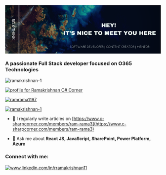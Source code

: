 <img  align="center" src="https://github.com/Ramakrishnan-1/Ramakrishnan-1/blob/main/GithubBanner.png?raw=true" alt="banner"/>
<!-- <h1 align="center">Hi 👋, I'm Ramakrishnan</h1> -->
<h3 align="left">A passionate Full Stack developer focused on O365 Technologies</h3>

<p align="left"> <img src="https://komarev.com/ghpvc/?username=ramakrishnan-1&label=Profile%20views&color=0e75b6&style=flat" alt="ramakrishnan-1" /> </p>
<p>
<a href="https://www.c-sharpcorner.com/members/ram-rama3">
<img src="https://www.c-sharpcorner.com/members/ram-rama3/flair.png?theme=dark" width="260" height="58" alt="profile for Ramakrishnan C# Corner" title="profile for Ramakrishnan at C# Corner - A Social Community of Developers and Programmers" />
</a>
</p>
<p align="left"> <a href="https://twitter.com/ramrama1197" target="blank"><img src="https://img.shields.io/twitter/follow/ramrama1197?logo=twitter&style=for-the-badge" alt="ramrama1197" /></a> </p>

<p align="left"> <a href="https://github.com/ryo-ma/github-profile-trophy"><img src="https://github-profile-trophy.vercel.app/?username=ramakrishnan-1" alt="ramakrishnan-1" /></a> </p>

- 📝 I regularly write articles on [https://www.c-sharpcorner.com/members/ram-rama3](https://www.c-sharpcorner.com/members/ram-rama3)

- 💬 Ask me about **React JS, JavaScript, SharePoint, Power Platform, Azure**

<h3 align="left">Connect with me:</h3>
<p align="left">
<a href="https://www.linkedin.com/in/rramakrishnan-1/" target="blank"><img align="center" src="https://raw.githubusercontent.com/rahuldkjain/github-profile-readme-generator/master/src/images/icons/Social/linked-in-alt.svg" alt="www.linkedin.com/in/rramakrishnan11" height="30" width="40" /></a>
</p>
